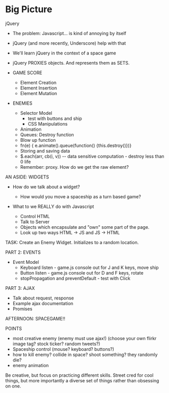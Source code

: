 
# Big Picture

jQuery

* The problem: Javascript... is kind of annoying by itself
* jQuery (and more recently, Underscore) help with that
* We'll learn jQuery in the context of a space game
* jQuery PROXIES objects. And represents them as SETS.

* GAME SCORE
  * Element Creation
  * Element Insertion
  * Element Mutation

* ENEMIES
  * Selector Model
    * test with buttons and ship
    * CSS Manipulations
  * Animation
  * Queues: Destroy function
  * Blow up function
  *   fn(e) { e.animate().queue(function() {this.destroy()})}
  * Storing and saving data
  * $.each(arr, cb(i, v)) -- data sensitive computation - destroy less than 0 life
  * Remember: proxy. How do we get the raw element?

AN ASIDE: WIDGETS

* How do we talk about a widget?
  * How would you move a spaceship as a turn based game?

* What to we REALLY do with Javascript
  * Control HTML
  * Talk to Server
  * Objects which encapsulate and "own" some part of the page.
  * Look up two ways HTML -> JS and JS -> HTML

TASK: Create an Enemy Widget. Initializes to a random location.

PART 2: EVENTS

* Event Model
  * Keyboard listen - game.js console out for J and K keys, move ship
  * Button listen - game.js console out for D and F keys, rotate
  * stopPropagation and preventDefault - test with Click

PART 3: AJAX

* Talk about request, response
* Example ajax documentation
* Promises

AFTERNOON: SPACEGAME!!

POINTS
* most creative enemy (enemy must use ajax!) (choose your own flirkr image tag? stock ticker? random tweets?)</li>
* Spaceship control (mouse? keyboard? buttons?)
* how to kill enemy? collide in space? shoot something? they randomly die?
* enemy animation

Be creative, but focus on practicing different skills. Street cred for cool things, but more importantly a diverse set of things rather than obsessing on one.
